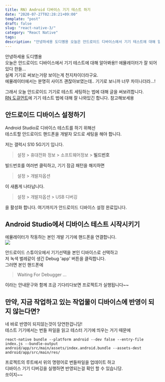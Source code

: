 ```yaml
---
title: RN) Android 디바이스 기기 테스트 하기
date: "2020-07-27T02:28:21+09:00"
template: "post"
draft: false
slug: "react-native-3/"
category: "React Native"
tags:
description: "안녕하세용 도디옝용 오늘은 안드로이드 디바이스에서 기기 테스트에 대해 알아봐용!! 에뮬레이터가 잘 되어있..."
---
```


안녕하세용 도디옝용   
오늘은 안드로이드 디바이스에서 기기 테스트에 대해 알아봐용!! 에뮬레이터가 잘 되어있다 한들...   
실제 기기로 써보는거랑 보이는게 천지차이더라구요.   
에뮬레이터에서는 분명히 사이즈 괜찮아보였는데.. 기기로 보니까 너무 차이나더라...!   

그래서 오늘 안드로이드 기기로 테스트 세팅하는 법에 대해 글을 써보려합니다.   
[RN 도큐먼트](https://reactnative.dev/docs/running-on-device#running-your-app-on-android-devices)에 기기 테스트 법에 대해 잘 나와있긴 합니다. 참고해보세용   

## 안드로이드 디바이스 설정하기
Android Studio로 디바이스 테스트를 하기 위해선   
테스트할 안드로이드 핸드폰을 개발자 모드로 세팅을 해야 합니다.   

저는 갤럭시 S10 5G기기 입니다.    
> 설정 > 휴대전화 정보 > 소프트웨어정보 > **빌드번호**   

빌드번호를 여러번 클릭하고, 기기 잠금 패턴을 해지하면   

> 설정 > 개발자옵션

이 새롭게 나타납니다. 

> 설정 > 개발자옵션 > USB 디버깅

을 활성화 합니다. 여기까지가 안드로이드 디바이스 설정 완료입니다.


## Android Studio에서 디바이스 테스트 시작시키기
에뮬레이터가 작동하는 본인 개발 기기에 핸드폰을 연결합니다.   
![](https://images.velog.io/images/dody_/post/a7234789-6696-43be-a136-526f302a7a1b/Screen%20Shot%202020-07-22%20at%2011.53.43%20AM.png)

안드로이드 스튜이오에서 기기선택을 본인 디바이스로 선택하고   
저 녹색 벌레같이 생긴 Debug 'app' 버튼을 클릭합니다.    
그러면 본인 핸드폰에    
> Waiting For Debugger ...

이라는 안내문구와 함께 조금 기다리다보면 프로젝트가 실행됩니다~~   

## 만약, 지금 작업하고 있는 작업물이 디바이스에 반영이 되지 않는다면?

네 바로 반영이 되지않는것이 당연한겁니당!   
테스트 기기에서는 번들 파일을 읽고 테스터 기기에 띄우는 거기 때문에

```
react-native bundle --platform android --dev false --entry-file index.js --bundle-output android/app/src/main/assets/index.android.bundle --assets-dest android/app/src/main/res/
```
프로젝트의 루트에서 위의 명령어로 번들파일을 업데이트 하고   
디바이스 기기 디버깅을 실행하면 반영되는걸 확인 할 수 있습니당.   
쏘이지~~   